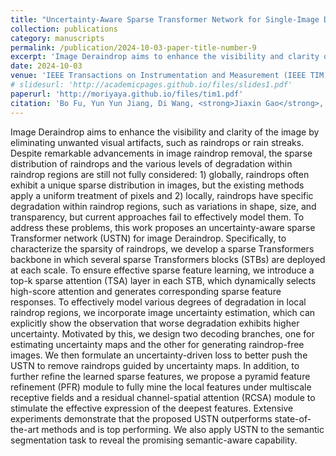 ```yaml
---
title: "Uncertainty-Aware Sparse Transformer Network for Single-Image Deraindrop"
collection: publications
category: manuscripts
permalink: /publication/2024-10-03-paper-title-number-9
excerpt: 'Image Deraindrop aims to enhance the visibility and clarity of the image by eliminating unwanted visual artifacts, such as raindrops or rain streaks....'
date: 2024-10-03
venue: 'IEEE Transactions on Instrumentation and Measurement (IEEE TIM)'
# slidesurl: 'http://academicpages.github.io/files/slides1.pdf'
paperurl: 'http://moriyaya.github.io/files/tim1.pdf'
citation: 'Bo Fu, Yun Yun Jiang, Di Wang, <strong>Jiaxin Gao</strong>, et al. Uncertainty-aware Sparse Transformer Network for Single Image Deraindrop[J]. IEEE Transactions on Instrumentation and Measurement, 2024.'
---
```


Image Deraindrop aims to enhance the visibility and clarity of the image by eliminating unwanted visual artifacts, such as raindrops or rain streaks. Despite remarkable advancements in image raindrop removal, the sparse distribution of raindrops and the various levels of degradation within raindrop regions are still not fully considered: 1) globally, raindrops often exhibit a unique sparse distribution in images, but the existing methods apply a uniform treatment of pixels and 2) locally, raindrops have specific degradation within raindrop regions, such as variations in shape, size, and transparency, but current approaches fail to effectively model them. To address these problems, this work proposes an uncertainty-aware sparse Transformer network (USTN) for image Deraindrop. Specifically, to characterize the sparsity of raindrops, we develop a sparse Transformers backbone in which several sparse Transformers blocks (STBs) are deployed at each scale. To ensure effective sparse feature learning, we introduce a top-k sparse attention (TSA) layer in each STB, which dynamically selects high-score attention and generates corresponding sparse feature responses. To effectively model various degrees of degradation in local raindrop regions, we incorporate image uncertainty estimation, which can explicitly show the observation that worse degradation exhibits higher uncertainty. Motivated by this, we design two decoding branches, one for estimating uncertainty maps and the other for generating raindrop-free images. We then formulate an uncertainty-driven loss to better push the USTN to remove raindrops guided by uncertainty maps. In addition, to further refine the learned sparse features, we propose a pyramid feature refinement (PFR) module to fully mine the local features under multiscale receptive fields and a residual channel-spatial attention (RCSA) module to stimulate the effective expression of the deepest features. Extensive experiments demonstrate that the proposed USTN outperforms state-of-the-art methods and is top performing. We also apply USTN to the semantic segmentation task to reveal the promising semantic-aware capability.